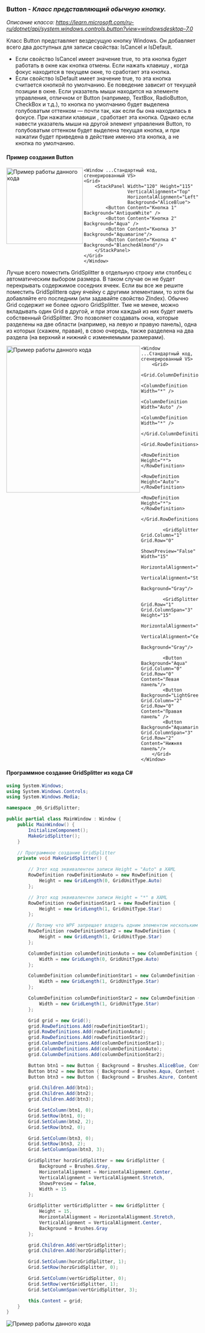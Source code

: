### Button - *Класс представляющий обычную кнопку.*

*Описание класса: https://learn.microsoft.com/ru-ru/dotnet/api/system.windows.controls.button?view=windowsdesktop-7.0*

Класс Button представляет вездесущую кнопку Windows. Он добавляет всего два доступных для записи свойства: IsCancel и IsDefault. 
* Если свойство IsCancel имеет значение true, то эта кнопка будет работать в окне как кнопка отмены. Если нажать клавишу <Esc>, когда фокус находится в текущем окне, то сработает эта кнопка. 
* Если свойство IsDefault имеет значение true, то эта кнопка считается кнопкой по умолчанию. Ее поведение зависит от текущей позиции в окне. Если указатель мыши находится на элементе управления, отличном от Button (например, TextBox, RadioButton, CheckBox и т.д.), то кнопка по умолчанию будет выделена голубоватым оттенком — почти так, как если бы она находилась в фокусе. При нажатии клавиши <Enter>, сработает эта кнопка. Однако если навести указатель мыши на другой элемент управления Button, то голубоватым оттенком будет выделена текущая кнопка, и при нажатии <Enter> будет приведена в действие именно эта кнопка, а не кнопка по умолчанию. 

#### Пример создания Button
<img align="left" width="200" height="200" src="img/Button1.png" alt="Пример работы данного кода"/>

~~~XAML
<Window ...Стандартный код, сгенерированный VS>
<Grid>  
    <StackPanel Width="120" Height="115" 
                VerticalAlignment="Top"
                HorizontalAlignment="Left"
                Background="AliceBlue">
        <Button Content="Кнопка 1" Background="AntiqueWhite" />
        <Button Content="Кнопка 2" Background="Aqua" />
        <Button Content="Кнопка 3" Background="Aquamarine"/>
        <Button Content="Кнопка 4" Background="BlanchedAlmond"/>
    </StackPanel>
</Grid>
</Window>
~~~

Лучше всего поместить GridSplitter в отдельную строку или столбец с автоматическим выбором размера. В таком случае он не будет перекрывать содержимое соседних ячеек. Если вы все же решите поместить GridSplitterв одну ячейку с другими элементами, то хотя бы добавляйте его последним (или задавайте свойство ZIndex).
Обычно Grid содержит не более одного GridSplitter. Тме не менее, можно вкладывать один Grid в другой, и при этом каждый из них будет иметь собственный GridSplitter. Это позволяет создавать окна, которые разделены на две области (например, на левую и правую панель), одна из которых (скажем, правая), в свою очередь, также разделена на два раздела (на верхний и нижний с изменяемыми размерами). 

<img align="left" width="350" height="385" src="img/GridSplitter2.png" alt="Пример работы данного кода"/>

~~~XAML
<Window ...Стандартный код, сгенерированный VS>
    <Grid>
        <Grid.ColumnDefinitions>
            <ColumnDefinition Width="*" />
            <ColumnDefinition Width="Auto" />
            <ColumnDefinition Width="*" />
        </Grid.ColumnDefinitions>
        <Grid.RowDefinitions>
            <RowDefinition Height="*"></RowDefinition>
            <RowDefinition Height="Auto"></RowDefinition>
            <RowDefinition Height="*"></RowDefinition>
        </Grid.RowDefinitions>
        
        <GridSplitter Grid.Column="1"  Grid.Row="0" 
                      ShowsPreview="False" Width="15"
                      HorizontalAlignment="Center" 
                      VerticalAlignment="Stretch"
                      Background="Gray"/>
        
        <GridSplitter Grid.Row="1" Grid.ColumnSpan="3" Height="15"
                      HorizontalAlignment="Stretch" 
                      VerticalAlignment="Center" 
                      Background="Gray"/>

        <Button Background="Aqua" Grid.Column="0" Grid.Row="0" Content="Левая панель"/>
        <Button Background="LightGreen" Grid.Column="2" Grid.Row="0" Content="Правая панель" />
        <Button Background="Aquamarine" Grid.ColumnSpan="3" Grid.Row="2" Content="Нижняя панель"/>
    </Grid>
</Window>
~~~

#### Программное создание GridSplitter из кода C#
~~~C#
using System.Windows;
using System.Windows.Controls;
using System.Windows.Media;

namespace _06_GridSplitter; 

public partial class MainWindow : Window {
    public MainWindow() {
        InitializeComponent();
        MakeGridSplitter();
    }

    // Программное создание GridSplitter
    private void MakeGridSplitter() {

        // Этот код эквивалентен записи Height = "Auto" в XAML
        RowDefinition rowDefinitionAuto = new RowDefinition {
            Height = new GridLength(0, GridUnitType.Auto)
        };

        // Этот код эквивалентен записи Height = "*" в XAML
        RowDefinition rowDefinitionStar1 = new RowDefinition {
            Height = new GridLength(1, GridUnitType.Star)
        };

        // Потому что WPF запрещает владеть одним элементом нескольким контейнерам
        RowDefinition rowDefinitionStar2 = new RowDefinition {
            Height = new GridLength(1, GridUnitType.Star)
        };

        ColumnDefinition columnDefinitionAuto = new ColumnDefinition {
            Width = new GridLength(0, GridUnitType.Auto)
        };

        ColumnDefinition columnDefinitionStar1 = new ColumnDefinition {
            Width = new GridLength(1, GridUnitType.Star)
        };

        ColumnDefinition columnDefinitionStar2 = new ColumnDefinition {
            Width = new GridLength(1, GridUnitType.Star)
        };

        Grid grid = new Grid();
        grid.RowDefinitions.Add(rowDefinitionStar1);
        grid.RowDefinitions.Add(rowDefinitionAuto);
        grid.RowDefinitions.Add(rowDefinitionStar2);
        grid.ColumnDefinitions.Add(columnDefinitionStar1);
        grid.ColumnDefinitions.Add(columnDefinitionAuto);
        grid.ColumnDefinitions.Add(columnDefinitionStar2);

        Button btn1 = new Button { Background = Brushes.AliceBlue, Content = "Кнопка 1" };
        Button btn2 = new Button { Background = Brushes.Aqua, Content = "Кнопка 2" };
        Button btn3 = new Button { Background = Brushes.Azure, Content = "Кнопка 3" };

        grid.Children.Add(btn1);
        grid.Children.Add(btn2);
        grid.Children.Add(btn3);

        Grid.SetColumn(btn1, 0);
        Grid.SetRow(btn1, 0);
        Grid.SetColumn(btn2, 2);
        Grid.SetRow(btn2, 0);

        Grid.SetColumn(btn3, 0);
        Grid.SetRow(btn3, 2);
        Grid.SetColumnSpan(btn3, 3);

        GridSplitter horzGridSplitter = new GridSplitter {
            Background = Brushes.Gray,
            HorizontalAlignment = HorizontalAlignment.Center,
            VerticalAlignment = VerticalAlignment.Stretch,
            ShowsPreview = false,
            Width = 15
        };

        GridSplitter vertGridSplitter = new GridSplitter {
            Height = 15,
            HorizontalAlignment = HorizontalAlignment.Stretch,
            VerticalAlignment = VerticalAlignment.Center,
            Background = Brushes.Gray
        };

        grid.Children.Add(vertGridSplitter);
        grid.Children.Add(horzGridSplitter);

        Grid.SetColumn(horzGridSplitter, 1);
        Grid.SetRow(horzGridSplitter, 0);

        Grid.SetColumn(vertGridSplitter, 0);
        Grid.SetRow(vertGridSplitter, 1);
        Grid.SetColumnSpan(vertGridSplitter, 3);

        this.Content = grid;
    }
}
~~~

<img src="img/GridSplitter3.png" alt="Пример работы данного кода"/>
